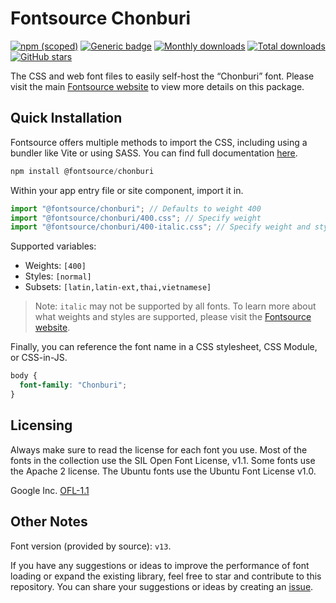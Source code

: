 # Fontsource Chonburi

[![npm (scoped)](https://img.shields.io/npm/v/@fontsource/chonburi?color=brightgreen)](https://www.npmjs.com/package/@fontsource/chonburi) [![Generic badge](https://img.shields.io/badge/fontsource-passing-brightgreen)](https://github.com/fontsource/fontsource) [![Monthly downloads](https://badgen.net/npm/dm/@fontsource/chonburi)](https://github.com/fontsource/fontsource) [![Total downloads](https://badgen.net/npm/dt/@fontsource/chonburi)](https://github.com/fontsource/fontsource) [![GitHub stars](https://img.shields.io/github/stars/fontsource/fontsource.svg?style=social&label=Star)](https://github.com/fontsource/fontsource/stargazers)

The CSS and web font files to easily self-host the “Chonburi” font. Please visit the main [Fontsource website](https://fontsource.org/fonts/chonburi) to view more details on this package.

## Quick Installation

Fontsource offers multiple methods to import the CSS, including using a bundler like Vite or using SASS. You can find full documentation [here](https://fontsource.org/docs/getting-started/introduction).

```javascript
npm install @fontsource/chonburi
```

Within your app entry file or site component, import it in.

```javascript
import "@fontsource/chonburi"; // Defaults to weight 400
import "@fontsource/chonburi/400.css"; // Specify weight
import "@fontsource/chonburi/400-italic.css"; // Specify weight and style
```

Supported variables:
- Weights: `[400]`
- Styles: `[normal]`
- Subsets: `[latin,latin-ext,thai,vietnamese]`

> Note: `italic` may not be supported by all fonts. To learn more about what weights and styles are supported, please visit the [Fontsource website](https://fontsource.org/fonts/chonburi).

Finally, you can reference the font name in a CSS stylesheet, CSS Module, or CSS-in-JS.

```css
body {
  font-family: "Chonburi";
}
```

## Licensing
Always make sure to read the license for each font you use. Most of the fonts in the collection use the SIL Open Font License, v1.1. Some fonts use the Apache 2 license. The Ubuntu fonts use the Ubuntu Font License v1.0.

Google Inc.
[OFL-1.1](http://scripts.sil.org/OFL)

## Other Notes
Font version (provided by source): `v13`.

If you have any suggestions or ideas to improve the performance of font loading or expand the existing library, feel free to star and contribute to this repository. You can share your suggestions or ideas by creating an [issue](https://github.com/fontsource/fontsource/issues).